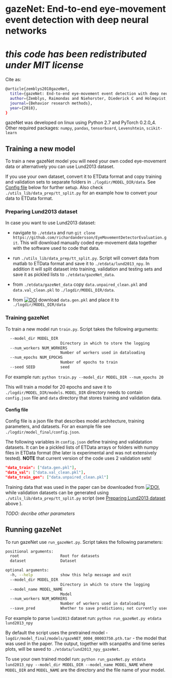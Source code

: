 
# gazeNet: End-to-end eye-movement event detection with deep neural networks
# *this code has been redistributed under MIT license*

Cite as:
```sh
@article{zemblys2018gazeNet,
  title={gazeNet: End-to-end eye-movement event detection with deep neural networks},
  author={Zemblys, Raimondas and Niehorster, Diederick C and Holmqvist, Kenneth},
  journal={Behavior research methods},
  year={2018},
}
```
gazeNet was developed on linux using Python 2.7 and PyTorch 0.2.0_4. Other required packages: `numpy`, `pandas`, `tensorboard`, `Levenshtein`, `scikit-learn`

## Training a new model
To train a new gazeNet model you will need your own coded eye-movement data or alternatively you can use Lund2013 dataset. 

If you use your own dataset, convert it to ETData format and copy training and validation sets to separate folders in `./logdir/MODEL_DIR/data`. See [Config file](#config-file) below for further setup. Also check `./utils_lib/data_prep/tt_split.py` for an example how to convert your data to ETData format.


### Preparing Lund2013 dataset
In case you want to use Lund2013 dataset:

- navigate to `./etdata` and run  `git clone https://github.com/richardandersson/EyeMovementDetectorEvaluation.git`. This will download manually coded eye-movement data together with the software used to code that data.

- run `./utils_lib/data_prep/tt_split.py`. Script will convert data from matlab to ETData format and save it to `./etdata/lund2013_npy`. In addition it will split dataset into training, validation and testing sets and save it as pickled lists to `./etdata/gazeNet_data`. 

- from `./etdata/gazeNet_data` copy `data.unpaired_clean.pkl` and `data.val_clean.pkl` to `./logdir/MODEL_DIR/data`. 

- from [![DOI](https://zenodo.org/badge/DOI/10.5281/zenodo.1476449.svg)](https://doi.org/10.5281/zenodo.1476449)  download `data.gen.pkl` and place it to `./logdir/MODEL_DIR/data` 

### Training gazeNet
To train a new model run `train.py`. Script takes the following arguments:
```sh
  --model_dir MODEL_DIR
                        Directory in which to store the logging
  --num_workers NUM_WORKERS
                        Number of workers used in dataloading
  --num_epochs NUM_EPOCHS
                        Number of epochs to train
  --seed SEED           seed

```
For example run:
`python train.py --model_dir MODEL_DIR --num_epochs 20`

This will train a model for 20 epochs and save it to `./logdir/MODEL_DIR/models`. `MODEL_DIR` directory needs to contain `config.json` file and `data` directory that stores training and validation data.

#### Config file
Config file is a json file that describes model architecture, training parameters, and datasets. For an example file see `./logdir/model_final/config.json`.

The following variables in `config.json` define training and validatation datasets. It can be a pickled lists of ETData arrays or folders with numpy files in ETData format (the later is experimental and was not extensively  tested). **NOTE** that current version of the code uses 2 validation sets!
```json
"data_train": ["data.gen.pkl"], 
"data_val": ["data.val_clean.pkl"], 
"data_train_gen": ["data.unpaired_clean.pkl"]
```

Training data that was used in the paper can be downloaded from [![DOI](https://zenodo.org/badge/DOI/10.5281/zenodo.1476449.svg)](https://doi.org/10.5281/zenodo.1476449), while validation datasets can be generated using `./utils_lib/data_prep/tt_split.py` script (see [Preparing Lund2013 dataset](#preparing-lund2013-dataset) above ).


*TODO: decribe other parameters*

## Running gazeNet
To run gazeNet use `run_gazeNet.py`. Script takes the following parameters:

```sh
positional arguments:
  root                  Root for datasets
  dataset               Dataset

optional arguments:
  -h, --help            show this help message and exit
  --model_dir MODEL_DIR
                        Directory in which to store the logging
  --model_name MODEL_NAME
                        Model
  --num_workers NUM_WORKERS
                        Number of workers used in dataloading
  --save_pred           Whether to save predictions; not currently used
```

For example to parse `lund2013` dataset run:
`python run_gazeNet.py etdata lund2013_npy`

By default the script uses the pretrained model - `logdir/model_final/models/gazeNET_0004_00003750.pth.tar` - the model that was used in the paper. The output, together with scanpaths and time series plots, will be saved to `./etdata/lund2013_npy_gazeNet`. 

To use your own trained model run:
`python run_gazeNet.py etdata lund2013_npy --model_dir MODEL_DIR --model_name MODEL_NAME`
where `MODEL_DIR` and `MODEL_NAME` are the directory and the file name of your model.
